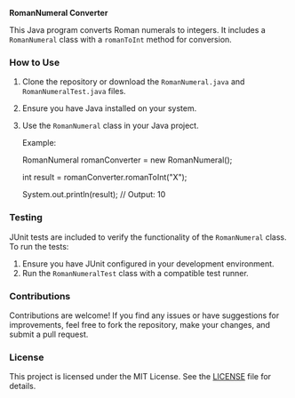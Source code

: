 **RomanNumeral Converter**

This Java program converts Roman numerals to integers. It includes a `RomanNumeral` class with a `romanToInt` method for conversion.

### How to Use

1. Clone the repository or download the `RomanNumeral.java` and `RomanNumeralTest.java` files.
2. Ensure you have Java installed on your system.
3. Use the `RomanNumeral` class in your Java project.
   
   Example:
   
   RomanNumeral romanConverter = new RomanNumeral();
   
   int result = romanConverter.romanToInt("X");
   
   System.out.println(result); // Output: 10

### Testing

JUnit tests are included to verify the functionality of the `RomanNumeral` class. To run the tests:

1. Ensure you have JUnit configured in your development environment.
2. Run the `RomanNumeralTest` class with a compatible test runner.

### Contributions

Contributions are welcome! If you find any issues or have suggestions for improvements, feel free to fork the repository, make your changes, and submit a pull request.

### License

This project is licensed under the MIT License. See the [LICENSE](LICENSE) file for details.
